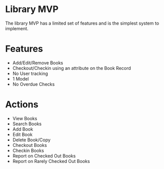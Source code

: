 Library MVP
===============

The library MVP has a limited set of features and is the simplest system to implement.


Features
==========

* Add/Edit/Remove Books
* Checkout/Checkin using an attribute on the Book Record
* No User tracking
* 1 Model
* No Overdue Checks

Actions
===========

* View Books
* Search Books
* Add Book
* Edit Book
* Delete Book/Copy
* Checkout Books
* Checkin Books
* Report on Checked Out Books
* Report on Rarely Checked Out Books
